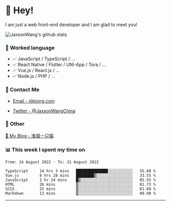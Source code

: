 # 👋 Hey!

I am just a web front-end developer and I am glad to meet you!

![JaxsonWang's github stats](https://github-readme-stats.vercel.app/api?username=JaxsonWang&&show_icons=true&&title_color=1abc9c&&icon_color=1abc9c)


### 📝 Worked language

- ✅ JavaScript / TypeScript / ...
- ✅ React Native / Flutter / UNI-App / Tora / ...
- ✅ Vue.js / React.js / ...
- ✅ Node.js / PHP / ...

### 📮 Contact Me

- [Email - i@iiong.com](mailto:i@iiong.com)

- [Twitter - @JaxsonWangChina](https://twitter.com/JaxsonWangChina)

### 🤪 Other

[📌 My Blog - 淮城一只猫](https://iiong.com)

### 📊 This week I spent my time on

<!--START_SECTION:waka-->

```text
From: 24 August 2022 - To: 31 August 2022

TypeScript     14 hrs 3 mins   ██████████████░░░░░░░░░░░   55.68 %
Vue.js         8 hrs 28 mins   ████████▒░░░░░░░░░░░░░░░░   33.55 %
JavaScript     1 hr 24 mins    █▒░░░░░░░░░░░░░░░░░░░░░░░   05.55 %
HTML           26 mins         ▒░░░░░░░░░░░░░░░░░░░░░░░░   01.73 %
SCSS           25 mins         ▒░░░░░░░░░░░░░░░░░░░░░░░░   01.68 %
Markdown       13 mins         ▒░░░░░░░░░░░░░░░░░░░░░░░░   00.90 %
```

<!--END_SECTION:waka-->

---
